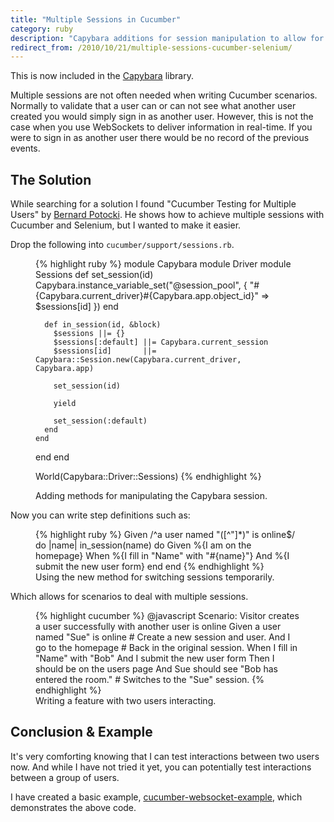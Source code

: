 ```yaml
---
title: "Multiple Sessions in Cucumber"
category: ruby
description: "Capybara additions for session manipulation to allow for testing interaction between multiple sessions in Cucumber."
redirect_from: /2010/10/21/multiple-sessions-cucumber-selenium/
---
```


<p class="outdated">This is now included in the <a href="https://github.com/jnicklas/capybara">Capybara</a> library.</p>

Multiple sessions are not often needed when writing Cucumber scenarios.
Normally to validate that a user can or can not see what another user created
you would simply sign in as another user. However, this is not the case when you
use WebSockets to deliver information in real-time. If you were to sign in as
another user there would be no record of the previous events.

## The Solution

While searching for a solution I found "Cucumber Testing for Multiple Users"
by [Bernard Potocki][1]. He shows how to achieve multiple sessions with Cucumber and
Selenium, but I wanted to make it easier.

Drop the following into `cucumber/support/sessions.rb`.

<figure>
{% highlight ruby %}
module Capybara
  module Driver
    module Sessions
      def set_session(id)
        Capybara.instance_variable_set("@session_pool", {
          "#{Capybara.current_driver}#{Capybara.app.object_id}" => $sessions[id]
        })
      end

      def in_session(id, &block)
        $sessions ||= {}
        $sessions[:default] ||= Capybara.current_session
        $sessions[id]       ||= Capybara::Session.new(Capybara.current_driver, Capybara.app)

        set_session(id)

        yield

        set_session(:default)
      end
    end
  end
end

World(Capybara::Driver::Sessions)
{% endhighlight %}
  <figcaption>Adding methods for manipulating the Capybara session.</figcaption>
</figure>

Now you can write step definitions such as:

<figure>
{% highlight ruby %}
Given /^a user named "([^"]*)" is online$/ do |name|
  in_session(name) do
    Given %{I am on the homepage}
    When  %{I fill in "Name" with "#{name}"}
    And   %{I submit the new user form}
  end
end
{% endhighlight %}
  <figcaption>Using the new method for switching sessions temporarily.</figcaption>
</figure>

Which allows for scenarios to deal with multiple sessions.

<figure>
{% highlight cucumber %}
@javascript
Scenario: Visitor creates a user successfully with another user is online
  Given a user named "Sue" is online             # Create a new session and user.
  And I go to the homepage                       # Back in the original session.
  When I fill in "Name" with "Bob"
  And I submit the new user form
  Then I should be on the users page
  And Sue should see "Bob has entered the room." # Switches to the "Sue" session.
{% endhighlight %}
  <figcaption>Writing a feature with two users interacting.</figcaption>
</figure>

## Conclusion &#38; Example

It's very comforting knowing that I can test interactions between two users
now. And while I have not tried it yet, you can potentially test interactions
between a group of users.

I have created a basic example, [cucumber-websocket-example][2], which
demonstrates the above code.

[1]: https://twitter.com/_imanel
[2]: https://github.com/tristandunn/cucumber-websocket-example/
